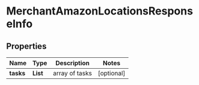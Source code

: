 # MerchantAmazonLocationsResponseInfo


## Properties

| Name | Type | Description | Notes |
|------------ | ------------- | ------------- | -------------|
**tasks** | **List<MerchantAmazonLocationsTaskInfo>** | array of tasks |[optional]|